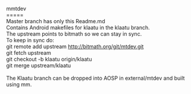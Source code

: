 mmtdev    <br>
=====    <br>
Master branch has only this Readme.md    <br>
Contains Android makefiles for klaatu in the klaatu branch.    <br>
The upstream points to bitmath so we can stay in sync.    <br>
To keep in sync do:    <br>
  git remote add upstream http://bitmath.org/git/mtdev.git    <br>
  git fetch upstream    <br>
  git checkout -b klaatu origin/klaatu    <br>
  git merge upstream/klaatu    <br>
    <br>
The Klaatu branch can be dropped into AOSP in external/mtdev and built using mm.


